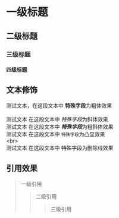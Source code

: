 # 一级标题
## 二级标题
### 三级标题
#### 四级标题
## 文本修饰
   测试文本，在这段文本中 **特殊字段**为粗体效果<br><br>
   测试文本 在这段文本中 *特殊字段*为斜体效果<br>
   测试文本 在这段文本中 ***特殊字段***为粗斜体效果<br>
   测试文本  在这段文本中 `特殊字段`为凸显效果<br>
   \<br\><br>
   测试文本 在这段文本中 ~~特殊字段~~为删除线效果

## 引用效果
> 一级引用
>> 二级引用
>>> 三级引用
